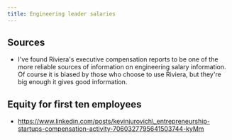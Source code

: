 ```yaml
---
title: Engineering leader salaries
---
```


## Sources

* I've found Riviera's executive compensation reports to be one of the more reliable sources of information on engineering salary information. Of course it is biased by those who choose to use Riviera, but they're big enough it gives good information.

## Equity for first ten employees

* https://www.linkedin.com/posts/kevinjurovich\_entrepreneurship-startups-compensation-activity-7060327795641503744-kyMm

